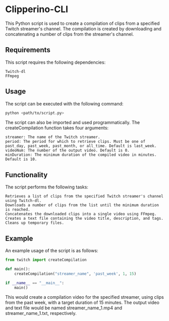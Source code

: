 # Clipperino-CLI
This Python script is used to create a compilation of clips from a specified Twitch streamer's channel. The compilation is created by downloading and concatenating a number of clips from the streamer's channel.
## Requirements

This script requires the following dependencies:

    Twitch-dl
    FFmpeg

## Usage

The script can be executed with the following command:

```bash
python <path/to/script.py>
```
The script can also be imported and used programmatically. The createCompilation function takes four arguments:

    streamer: The name of the Twitch streamer.
    period: The period for which to retrieve clips. Must be one of past_day, past_week, past_month, or all_time. Default is last_week.
    videoNum: The number of the output video. Default is 0.
    minDuration: The minimum duration of the compiled video in minutes. Default is 10.

## Functionality

The script performs the following tasks:

    Retrieves a list of clips from the specified Twitch streamer's channel using Twitch-dl.
    Downloads a number of clips from the list until the minimum duration is reached.
    Concatenates the downloaded clips into a single video using FFmpeg.
    Creates a text file containing the video title, description, and tags.
    Cleans up temporary files.

## Example

An example usage of the script is as follows:

```python
from twitch import createCompilation

def main():
    createCompilation("streamer_name", 'past_week', 1, 15)

if __name__ == "__main__":
    main()
 ```
This would create a compilation video for the specified streamer, using clips from the past week, with a target duration of 15 minutes. The output video and text file would be named streamer_name_1.mp4 and streamer_name_1.txt, respectively.
